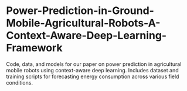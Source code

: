 # Power-Prediction-in-Ground-Mobile-Agricultural-Robots-A-Context-Aware-Deep-Learning-Framework
Code, data, and models for our paper on power prediction in agricultural mobile robots using context-aware deep learning. Includes dataset and training scripts for forecasting energy consumption across various field conditions.
